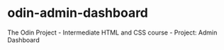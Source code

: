 # odin-admin-dashboard
The Odin Project - Intermediate HTML and CSS course - Project: Admin Dashboard
